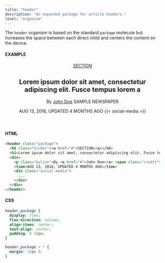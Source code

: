 ```yaml
---
title: "header"
description: "An expanded package for article headers."
level: "organism"
---
```


The `header` organism is based on the standard `package` molecule but increases the space between each direct child and centers the content on the device.

#### EXAMPLE
<article class="example">
  <header class="package">
    <h6 class="kicker"><a href="#">SECTION</a></h6>
    <h1>Lorem ipsum dolor sit amet, consectetur adipiscing elit. Fusce tempus lorem a</h1>
    <div>
      <p class="byline">By <a href="#">John Doe</a> <span class="credit">SAMPLE NEWSPAPER</span></p>
      <time>AUG 13, 2018, UPDATED 4 MONTHS AGO</time>
      {{< social-media >}}
    </div>
  </header>
</article>

#### HTML
```html
<header class="package">
  <h6 class="kicker"><a href="#">SECTION</a></h6>
  <h1>Lorem ipsum dolor sit amet, consectetur adipiscing elit. Fusce tempus lorem a</h1>
  <div>
    <p class="byline">By <a href="#">John Doe</a> <span class="credit">SAMPLE NEWSPAPER</span></p>
    <time>AUG 13, 2018, UPDATED 4 MONTHS AGO</time>
    <div class="social-media">
      ...
    </div>
  </div>
</header>
```

#### CSS 
```css
header.package {
  display: flex;
  flex-direction: column;
  align-items: center;
  text-align: center;
  padding: 0 15px;
}

header.package > * {
  margin: 15px 0;
}
```
